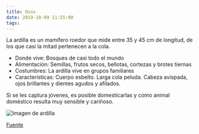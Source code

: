 ```yaml
---
title: Osos
date: 2019-10-09 11:55:00
tags:
---
```

La ardilla es un mamífero roedor que mide entre 35 y 45 cm de longitud, de los que casi la mitad pertenecen a la cola.

* Donde vive: Bosques de casi todo el mundo
* Alimentación: Semillas, frutos secos, bellotas, cortezas y brotes tiernas
* Costumbres: La ardilla vive en grupos familiares
* Características: Cuerpo esbelto. Larga cola peluda. Cabeza avispada, ojos brillantes y dientes agudos y afilados.

Si se les captura jóvenes, es posible domesticarlas y como animal doméstico resulta muy sensible y cariñoso.

![Imagen de ardilla](http://www.estudiantes.info/ciencias_naturales/images/ardilla-marron.png)

[Fuente](http://www.estudiantes.info/ciencias_naturales/ardillas.htm)
